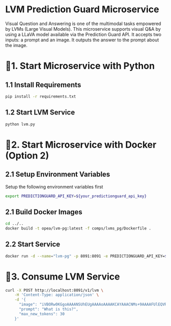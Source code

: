 # LVM Prediction Guard Microservice

Visual Question and Answering is one of the multimodal tasks empowered by LVMs (Large Visual Models). This microservice supports visual Q&A by using a LLaVA model available via the Prediction Guard API. It accepts two inputs: a prompt and an image. It outputs the answer to the prompt about the image.

# 🚀1. Start Microservice with Python

## 1.1 Install Requirements

```bash
pip install -r requirements.txt
```

## 1.2 Start LVM Service

```bash
python lvm.py
```

# 🚀2. Start Microservice with Docker (Option 2)

## 2.1 Setup Environment Variables

Setup the following environment variables first

```bash
export PREDICTIONGUARD_API_KEY=${your_predictionguard_api_key}
```

## 2.1 Build Docker Images

```bash
cd ../..
docker build -t opea/lvm-pg:latest -f comps/lvms_pg/Dockerfile .
```

## 2.2 Start Service

```bash
docker run -d --name="lvm-pg" -p 8091:8091 -e PREDICTIONGUARD_API_KEY=$PREDICTIONGUARD_API_KEY opea/lvm-pg:latest
```

# 🚀3. Consume LVM Service

```bash
curl -X POST http://localhost:8091/v1/lvm \
    -H 'Content-Type: application/json' \
    -d '{
      "image": "iVBORw0KGgoAAAANSUhEUgAAAAoAAAAKCAYAAACNMs+9AAAAFUlEQVR42mP8/5+hnoEIwDiqkL4KAcT9GO0U4BxoAAAAAElFTkSuQmCC",
      "prompt": "What is this?",
      "max_new_tokens": 30
    }' 
```
